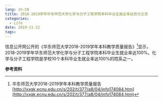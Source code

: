 ```yaml
---
lang: zh-CN
title: 2018-2019学年华东师范大学化学与分子工程学院本科毕业生就业率达百分之百
categories:
  - Life
date: 2019-11-22
tags:
---
```

信息公开网公开的《华东师范大学2018-2019学年本科教学质量报告》[^1]显示，2018-2019学年华东师范大学化学与分子工程学院本科毕业生就业率达100%。化学与分子工程学院是学校10个本科毕业生就业率达100%的院系之一。
<!--more-->

**参考资料**  
[^1]: 华东师范大学2018-2019学年本科教学质量报告 [http://xxgk.ecnu.edu.cn/s/202/t/377/a8/04/info174084.htm](http://xxgk.ecnu.edu.cn/s/202/t/377/a8/04/info174084.htm)
